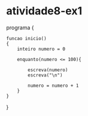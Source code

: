 # atividade8-ex1
programa
{
	
	funcao inicio()
	{
		inteiro numero = 0

		enquanto(numero <= 100){

			escreva(numero)
			escreva("\n")

			numero = numero + 1
		}
	}
}
